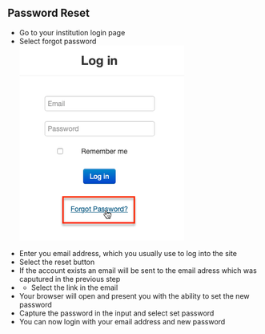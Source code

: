 ## **Password Reset** 

- Go to your institution login page
- Select forgot password
![alt text][logo]

[logo]: https://github.com/viljoen/smimages/blob/master/images/forgotpassword.png "Forgot Password"
- Enter you email address, which you usually use to log into the site
- Select the reset button
- If the account exists an email will be sent to the email adress which was caputured in the previous step
- - Select the link in the email
- Your browser will open and present you with the ability to set the new password
- Capture the password in the input and select set password
- You can now login with your email address and new password
